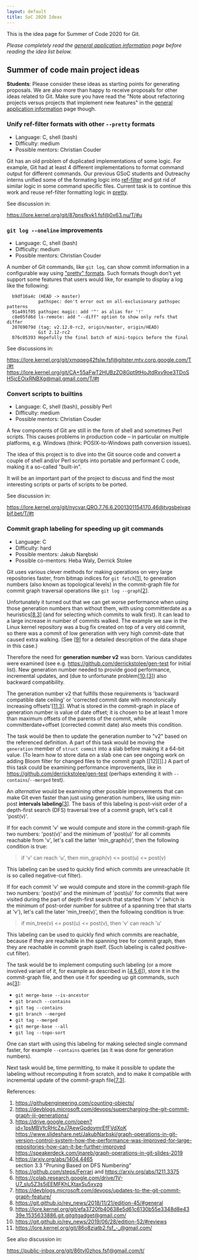 ```yaml
---
layout: default
title: SoC 2020 Ideas
---
```


This is the idea page for Summer of Code 2020 for Git.

*Please completely read the [general application information](https://git.github.io/General-Application-Information) 
page before reading the idea list below.*

## Summer of code main project ideas

**Students**: Please consider these ideas as starting points for
generating proposals. We are also more than happy to receive proposals
for other ideas related to Git. Make sure you have read the "Note
about refactoring projects versus projects that implement new
features" in the [general application information](https://git.github.io/General-Application-Information)
page though.

### Unify ref-filter formats with other `--pretty` formats

 - Language: C, shell (bash)
 - Difficulty: medium
 - Possible mentors: Christian Couder

Git has an old problem of duplicated implementations of some
logic. For example, Git had at least 4 different implementations to
format command output for different commands. Our previous GSoC
students and Outreachy interns unified some of the formating logic
into [ref-filter](https://github.com/git/git/blob/master/ref-filter.h)
and got rid of similar logic in some command specific files. Current
task is to continue this work and reuse ref-filter formatting logic in
[pretty](https://github.com/git/git/blob/master/pretty.h).

See discussion in:

<https://lore.kernel.org/git/87pnsfkvk1.fsf@0x63.nu/T/#u>

### `git log --oneline` improvements

 - Language: C, shell (bash)
 - Difficulty: medium
 - Possible mentors: Christian Couder

A number of Git commands, like `git log`, can show commit information
in a configurable way using
["pretty" formats](https://github.com/git/git/blob/master/Documentation/pretty-formats.txt).
Such formats though don't yet support some features that users would
like, for example to display a log like the following:

```
  b9df16a4c (HEAD -> master)
            pathspec: don't error out on all-exclusionary pathspec patterns
  91a491f05 pathspec magic: add '^' as alias for '!'
  c8e05fd6d ls-remote: add "--diff" option to show only refs that differ
  20769079d (tag: v2.12.0-rc2, origin/master, origin/HEAD)
            Git 2.12-rc2
  076c05393 Hopefully the final batch of mini-topics before the final
```

See discussions in:

<https://lore.kernel.org/git/xmqqeg42fslw.fsf@gitster.mtv.corp.google.com/T/#t>
<https://lore.kernel.org/git/CA+55aFwT2HUBzZO8Gpt9tHoJtdRxv9oe3TDoSH5jcEOixRNBXg@mail.gmail.com/T/#t>

### Convert scripts to builtins

 - Language: C, shell (bash), possibly Perl
 - Difficulty: medium
 - Possible mentors: Christian Couder

A few components of Git are still in the form of shell and sometimes
Perl scripts. This causes problems in production code – in particular
on multiple platforms, e.g. Windows (think: POSIX-to-Windows path
conversion issues).

The idea of this project is to dive into the Git source code and
convert a couple of shell and/or Perl scripts into portable and
performant C code, making it a so-called "built-in".

It will be an important part of the project to discuss and find the
most interesting scripts or parts of scripts to be ported.

See discussion in:

<https://lore.kernel.org/git/nycvar.QRO.7.76.6.2001301154170.46@tvgsbejvaqbjf.bet/T/#t>

### Commit graph labeling for speeding up git commands

 - Language: C
 - Difficulty: hard
 - Possible mentors: Jakub Narębski
 - Possible co-mentors: Heba Waly, Derrick Stolee

Git uses various clever methods for making operations on very large
repositories faster, from bitmap indices for `git fetch`[[1][]], to generation
numbers (also known as topological levels) in the commit-graph file for
commit graph traversal operations like `git log --graph`[[2][]].

Unfortunately it turned out that we can get worse performance when
using those generation numbers than without them, with using
committerdate as a heuristics[[8][],[3][]] (and for selecting which
commits to walk first).  It can lead to a large increase in number of
commits walked. The example we saw in the Linux kernel repository was
a bug fix created on top of a very old commit, so there was a commit
of low generation with very high commit-date that caused extra
walking.  (See [[9][]] for a detailed description of the data shape in
this case.)

Therefore the need for **generation number v2** was born.  Various
candidates were examined (see e.g. <https://github.com/derrickstolee/gen-test>
for initial list).  New generation number needed to provide good
performance, incremental updates, and (due to unfortunate
problem[[10][],[[3][]]) also backward compatibility.

The generation number v2 that fulfills those requirements is 'backward
compatible date ceiling' or 'corrected commit date with monotonically
increasing offsets'[[11][],[3][]].  What is stored in the commit-graph
in place of generation number is value of date offset; it is chosen to
be at least 1 more than maximum offsets of the parents of the commit,
while committerdate+offset (corrected commit date) also meets this
condition.

The task would be then to update the generation number to "v2" based
on the referenced definition.  A part of this task would be moving the
`generation` member of `struct commit` into a slab before making it a
64-bit value.  (To learn how to store data on a slab one can see
ongoing work on adding Bloom filter for changed files to the commit
graph [[12][]].)  A part of this task could be examining performance
improvements, like in <https://github.com/derrickstolee/gen-test>
(perhaps extending it with `--contains`/`--merged` test).

An _alternative_ would be examining other possible improvements that
can make Git even faster than just using generation numbers, like
using min-post **intervals labeling**[[3][]].  The basis of this
labeling is post-visit order of a depth-first search (DFS) traversal
tree of a commit graph, let's call it 'post(v)'.

If for each commit 'v' we would compute and store in the commit-graph
file two numbers: 'post(v)' and the minimum of 'post(u)' for all commits
reachable from 'v', let's call the latter 'min_graph(v)', then the
following condition is true:

> if 'v' can reach 'u', then min_graph(v) <= post(u) <= post(v)

This labeling can be used to quickly find which commits are
unreachable (it is so called negative-cut filter).

If for each commit 'v' we would compute and store in the commit-graph
file two numbers: 'post(v)' and the minimum of 'post(u)' for commits
that were visited during the part of depth-first search that started
from 'v' (which is the minimum of post-order number for subtree of a
spanning tree that starts at 'v'), let's call the later 'min_tree(v)',
then the following condition is true:

> if min_tree(v) <= post(u) <= post(v), then 'v' can reach 'u'

This labeling can be used to quickly find which commits are
reachable, because if they are reachable in the spanning tree for
commit graph, then they are reachable in commit graph itself.  (Such
labeling is called positive-cut filter).

The task would be to implement computing such labeling (or a more
involved variant of it, for example as described in [[4][],[5][],[6][]]), store it
in the commit-graph file, and then use it for speeding up git
commands, such as[[3][]]:

 - `git merge-base --is-ancestor`
 - `git branch --contains`
 - `git tag --contains`
 - `git branch --merged`
 - `git tag --merged`
 - `git merge-base --all`
 - `git log --topo-sort`

One can start with using this labeling for making selected single
command faster, for example `--contains` queries (as it was done for
generation numbers).

Next task would be, time permitting, to make it possible to update the
labeling without recomputing it from scratch, and to make it
compatible with incremental update of the commit-graph file[[7][],[3][]].

References:

1. <https://githubengineering.com/counting-objects/>
2. <https://devblogs.microsoft.com/devops/supercharging-the-git-commit-graph-iii-generations/>
3. <https://drive.google.com/open?id=1psMBVfcRHcZeJ7AewGpdoymrEfFVdXoK>  
   <https://www.slideshare.net/JakubNarbski/graph-operations-in-git-version-control-system-how-the-performance-was-improved-for-large-repositories-how-can-it-be-further-improved>  
   <https://speakerdeck.com/jnareb/graph-operations-in-git-slides-2019>
4. <https://arxiv.org/abs/1404.4465>  
   section 3.3 "Pruning Based on DFS Numbering"
5. <https://github.com/steps/Ferrari> and <https://arxiv.org/abs/1211.3375>
6. <https://colab.research.google.com/drive/1V-U7_slu5Z3s5iEEMFKhLXtaxSu5xyzg>
7. <https://devblogs.microsoft.com/devops/updates-to-the-git-commit-graph-feature/>
8. <https://git.github.io/rev_news/2018/11/21/edition-45/#general>
9. <https://lore.kernel.org/git/efa3720fb40638e5d61c6130b55e3348d8e4339e.1535633886.git.gitgitgadget@gmail.com/>
10. <https://git.github.io/rev_news/2019/06/28/edition-52/#reviews>
11. <https://lore.kernel.org/git/86o8ziatb2.fsf_-_@gmail.com/>

[1]: https://githubengineering.com/counting-objects/ "Counting Objects | The GitHub Blog"
[2]: https://devblogs.microsoft.com/devops/supercharging-the-git-commit-graph-iii-generations/ "Supercharging the Git Commit Graph III: Generations and Graph Algorithms | Azure DevOps Blog"
[3]: https://drive.google.com/open?id=1psMBVfcRHcZeJ7AewGpdoymrEfFVdXoK "Graph operations in Git version control system (PDF)"
[4]: https://arxiv.org/abs/1404.4465 "[arXiv:1404.4465] PReaCH: A Fast Lightweight Reachability Index using Pruning and Contraction Hierarchies"
[5]: https://arxiv.org/abs/1211.3375 "[arXiv:1211.3375] High-Performance Reachability Query Processing under Index Size Restrictions"
[6]: https://colab.research.google.com/drive/1V-U7_slu5Z3s5iEEMFKhLXtaxSu5xyzg "Reachability labels for version control graphs.ipynb | Colaboratory"
[7]: https://devblogs.microsoft.com/devops/updates-to-the-git-commit-graph-feature/ "Updates to the Git Commit Graph Feature | Azure DevOps Blog"
[8]: https://git.github.io/rev_news/2018/11/21/edition-45/#general "Git Rev News: Edition 45 (November 21st, 2018) :: [RFC] Generation Number v2"
[9]: https://lore.kernel.org/git/efa3720fb40638e5d61c6130b55e3348d8e4339e.1535633886.git.gitgitgadget@gmail.com/ "[PATCH 1/1] commit: don't use generation numbers if not needed"
[10]: https://git.github.io/rev_news/2019/06/28/edition-52/#reviews "Git Rev News: Edition 52 (June 28th, 2019) :: [PATCH 00/17] [RFC] Commit-graph: Write incremental files"
[11]: https://lore.kernel.org/git/86o8ziatb2.fsf_-_@gmail.com/ "[RFC/PATCH] commit-graph: generation v5 (backward compatible date ceiling)"

See also discussion in:

<https://public-inbox.org/git/86tvl0zhos.fsf@gmail.com/t/>


